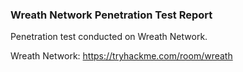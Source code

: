 ### Wreath Network Penetration Test Report

Penetration test conducted on Wreath Network.

Wreath Network: https://tryhackme.com/room/wreath
